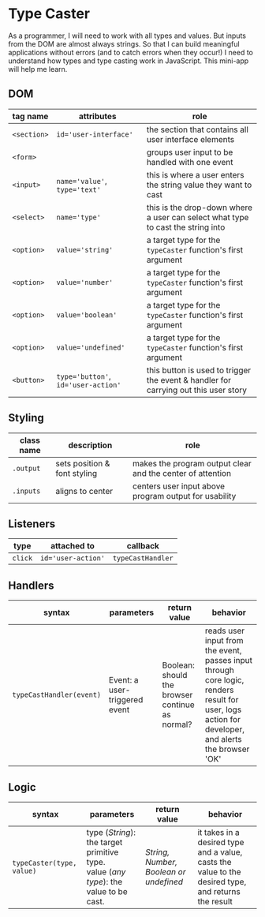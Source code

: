 # Type Caster

As a programmer, I will need to work with all types and values. But inputs from the DOM are almost always strings.  So that I can build meaningful applications without errors (and to catch errors when they occur!) I need to understand how types and type casting work in JavaScript.  This mini-app will help me learn.

## DOM

| tag name | attributes | role |
| --- | --- | --- |
| `<section>` | `id='user-interface'` | the section that contains all user interface elements |
| `<form>` | | groups user input to be handled with one event |
| `<input>` | `name='value'`, `type='text'` | this is where a user enters the string value they want to cast |
| `<select>` | `name='type'` | this is the drop-down where a user can select what type to cast the string into |
| `<option>` | `value='string'` | a target type for the `typeCaster` function's first argument |
| `<option>` | `value='number'` |  a target type for the `typeCaster` function's first argument |
| `<option>` | `value='boolean'` | a target type for the `typeCaster` function's first argument |
| `<option>` | `value='undefined'` |  a target type for the `typeCaster` function's first argument |
| `<button>` | `type='button'`, `id='user-action'` | this button is used to trigger the event & handler for carrying out this user story |

## Styling

| class name | description | role |
| --- | --- | --- |
| `.output` | sets position & font styling | makes the program output clear and the center of attention |
| `.inputs` | aligns to center | centers user input above program output for usability |

## Listeners

| type | attached to | callback |
| --- | --- | --- |
| `click` | `id='user-action'` | `typeCastHandler` |

## Handlers

| syntax | parameters | return value | behavior |
| --- | --- | --- | --- |
| `typeCastHandler(event)` | Event: a user-triggered event | Boolean: should the browser continue as normal? | reads user input from the event, passes input through core logic, renders result for user, logs action for developer, and alerts the browser 'OK' |

## Logic

| syntax | parameters | return value | behavior |
| --- | --- | --- | --- |
| `typeCaster(type, value)` | type (_String_): the target primitive type. <br> value (_any type_):  the value to be cast. | _String, Number, Boolean or undefined_ | it takes in a desired type and a value, casts the value to the desired type, and returns the result |
